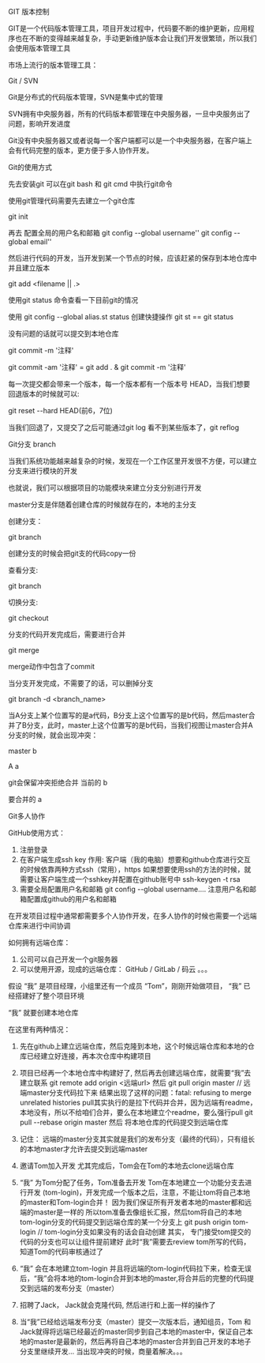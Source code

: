 GIT 版本控制

GIT是一个代码版本管理工具，项目开发过程中，代码要不断的维护更新，应用程序也在不断的变得越来越复杂，手动更新维护版本会让我们开发很繁琐，所以我们会使用版本管理工具

市场上流行的版本管理工具：

Git / SVN

Git是分布式的代码版本管理，SVN是集中式的管理

SVN拥有中央服务器，所有的代码版本都管理在中央服务器，一旦中央服务出了问题，影响开发进度

Git没有中央服务器又或者说每一个客户端都可以是一个中央服务器，在客户端上会有代码完整的版本，更方便于多人协作开发。

Git的使用方式

先去安装git  可以在git bash 和 git cmd 中执行git命令 

使用git管理代码需要先去建立一个git仓库

git init <dirname> 

再去 配置全局的用户名和邮箱
git config --global username''
git config --global email''

然后进行代码的开发，当开发到某一个节点的时候，应该赶紧的保存到本地仓库中并且建立版本

git add <filename || .>

使用git status 命令查看一下目前git的情况

使用 git config --global alias.st status 创建快捷操作 git st == git status

没有问题的话就可以提交到本地仓库 

git commit -m '注释'

git commit -am '注释' = git add . & git commit -m '注释'

每一次提交都会带来一个版本，每一个版本都有一个版本号 HEAD，当我们想要回退版本的时候就可以:

git reset --hard HEAD(前6，7位)

当我们回退了，又提交了之后可能通过git log 看不到某些版本了，git reflog

Git分支 branch

当我们系统功能越来越复杂的时候，发现在一个工作区里开发很不方便，可以建立分支来进行模块的开发

也就说，我们可以根据项目的功能模块来建立分支分别进行开发

master分支是伴随着创建仓库的时候就存在的，本地的主分支

创建分支：

git branch <branchname>

创建分支的时候会把git支的代码copy一份

查看分支: 

git branch

切换分支:

git checkout <branchname>

分支的代码开发完成后，需要进行合并

git merge <branchname>

merge动作中包含了commit

当分支开发完成，不需要了的话，可以删掉分支

git branch -d <branch_name>

当A分支上某个位置写的是a代码，B分支上这个位置写的是b代码，然后master合并了B分支，此时，master上这个位置写的是b代码，当我们视图让master合并A分支的时候，就会出现冲突：

master b 

A      a

git会保留冲突拒绝合并 当前的 b

要合并的 a



Git多人协作

GitHub使用方式：

1. 注册登录
2. 在客户端生成ssh key 
   作用: 客户端（我的电脑）想要和github仓库进行交互的时候依靠两种方式ssh（常用），https
   如果想要使用ssh的方法的时候，就需要让客户端生成一个sshkey并配置在github账号中
   ssh-keygen -t rsa 
3. 需要全局配置用户名和邮箱
   git config --global username....
   注意用户名和邮箱配置成github的用户名和邮箱





在开发项目过程中通常都需要多个人协作开发，在多人协作的时候也需要一个远端仓库来进行中间协调

如何拥有远端仓库：

1. 公司可以自己开发一个git服务器
2. 可以使用开源，现成的远端仓库： GitHub / GitLab / 码云 。。。

假设 “我” 是项目经理，小组里还有一个成员 “Tom”，刚刚开始做项目， “我” 已经搭建好了整个项目环境

“我” 就要创建本地仓库

在这里有两种情况： 

1. 先在github上建立远端仓库，然后克隆到本地，这个时候远端仓库和本地的仓库已经建立好连接，再本次仓库中构建项目
2. 项目已经再一个本地仓库中构建好了, 然后再去创建远端仓库，就需要“我”去建立联系
   git remote add origin <远端url>
   然后 git pull origin master // 远端master分支代码拉下来
   结果出现了这样的问题：fatal: refusing to merge unrelated histories
   pull其实执行的是拉下代码并合并，因为远端有readme，本地没有，所以不给咱们合并，要么在本地建立个readme，要么强行pull
   git pull --rebase origin master
   然后 将本地仓库的代码提交到远端仓库
3. 记住： 远端的master分支其实就是我们的发布分支（最终的代码），只有组长的本地master才允许去提交到远端master
4. 邀请Tom加入开发 尤其完成后，Tom会在Tom的本地去clone远端仓库
5. “我” 为Tom分配了任务，Tom准备去开发
   Tom在本地建立一个功能分支去进行开发 (tom-login)，开发完成一个版本之后，注意，不能让tom将自己本地的master和Tom-login合并！
   因为我们保证所有开发者本地的master都和远端的master是一样的
   所以tom准备去像组长汇报，然后tom将自己的本地tom-login分支的代码提交到远端仓库的某一个分支上
   git push origin tom-login // tom-login分支如果没有的话会自动创建 其实， 专门接受tom提交的代码的分支也可以让组件提前建好
   此时“我”需要去review tom所写的代码，知道Tom的代码审核通过了
6. “我” 会在本地建立tom-login 并且将远端的tom-login代码拉下来，检查无误后，“我”会将本地的tom-login合并到本地的master,将合并后的完整的代码提交到远端的发布分支（master）

1. 招聘了Jack， Jack就会克隆代码, 然后进行和上面一样的操作了
2. 当“我”已经给远端发布分支（master）提交一次版本后，通知组员，Tom 和 Jack就得将远端已经最近的master同步到自己本地的master中，保证自己本地的master是最新的，然后再将自己本地的master合并到自己开发的本地子分支里继续开发...
   当出现冲突的时候，商量着解决。。。
